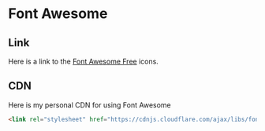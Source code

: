# Font Awesome

## Link

Here is a link to the [Font Awesome Free](https://fontawesome.com/icons?d=gallery&m=free) icons.

## CDN

Here is my personal CDN for using Font Awesome

``` html
<link rel="stylesheet" href="https://cdnjs.cloudflare.com/ajax/libs/font-awesome/5.11.2/css/all.min.css">
```